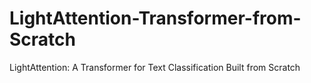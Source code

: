 # LightAttention-Transformer-from-Scratch
LightAttention: A Transformer for Text Classification Built from Scratch
